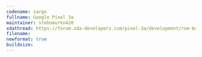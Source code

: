 ```yaml
---
codename: sargo
fullname: Google Pixel 3a
maintainer: stebomurkn420
xdathread: https://forum.xda-developers.com/pixel-3a/development/rom-bootleggersrom-4-2-stable-t3942927
filename: 
newformat: true
buildsize: 
---
```

